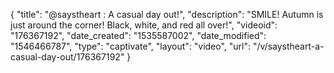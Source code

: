 {
    "title": "@saystheart : A casual day out!",
    "description": "SMILE! Autumn is just around the corner! Black, white, and red all over!",
    "videoid": "176367192",
    "date_created": "1535587002",
    "date_modified": "1546466787",
    "type": "captivate",
    "layout": "video",
    "url": "\/v\/saystheart-a-casual-day-out\/176367192"
}